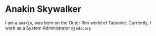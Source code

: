 
# Anakin Skywalker

I am a `anakin`, was born on the Outer Rim world of Tatooine. Currently, I work as a System Administrator `@jedicorp`

